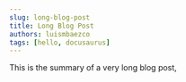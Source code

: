 ```yaml
---
slug: long-blog-post
title: Long Blog Post
authors: luismbaezco
tags: [hello, docusaurus]
---
```


This is the summary of a very long blog post,